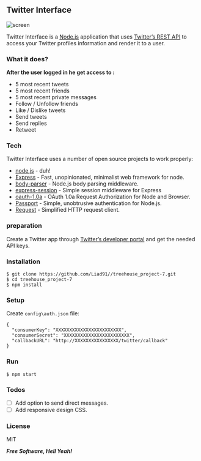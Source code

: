 ## Twitter Interface

![screen](https://cloud.githubusercontent.com/assets/19666213/20004269/f4b4cde2-a293-11e6-8254-0688d7fd96ce.jpg)

Twitter Interface is a [Node.js](https://nodejs.org/) application that uses [Twitter’s REST API](https://dev.twitter.com/rest/public) to access your Twitter profiles information and render it to a user.

### What it does?

 **After the user logged in he get access to :**
 
* 5 most recent tweets
* 5 most recent friends
* 5 most recent private messages
* Follow / Unfollow friends
* Like / Dislike tweets
* Send tweets
* Send replies
* Retweet

### Tech

Twitter Interface uses a number of open source projects to work properly:
* [node.js](http://nodejs.org/) - duh!
* [Express](https://github.com/expressjs/express) - Fast, unopinionated, minimalist web framework for node.
* [body-parser](https://github.com/expressjs/body-parser) - Node.js body parsing middleware.
* [express-session](https://github.com/expressjs/session) - Simple session middleware for Express
* [oauth-1.0a](https://github.com/ddo/oauth-1.0a) - OAuth 1.0a Request Authorization for Node and Browser.
* [Passport](https://github.com/jaredhanson/passport) - Simple, unobtrusive authentication for Node.js.
* [Request](https://github.com/request/request) - Simplified HTTP request client.

### preparation

Create a Twitter app through [Twitter’s developer portal](https://apps.twitter.com) and get the needed API keys.

### Installation

```
$ git clone https://github.com/Liad91//treehouse_project-7.git
$ cd treehouse_project-7
$ npm install 
```

### Setup
Create `config\auth.json` file:
```
{
  "consumerKey": "XXXXXXXXXXXXXXXXXXXXXXXX",
  "consumerSecret": "XXXXXXXXXXXXXXXXXXXXXXXX",
  "callbackURL": "http://XXXXXXXXXXXXXXXX/twitter/callback"
}
```

### Run

```
$ npm start
```

### Todos

- [ ] Add option to send direct messages.
- [ ] Add responsive design CSS.

### License

MIT

***Free Software, Hell Yeah!***
